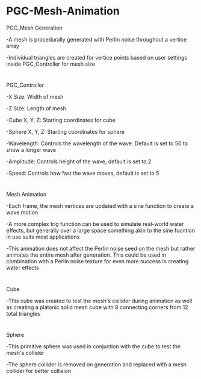 # PGC-Mesh-Animation


PGC_Mesh Generation

  -A mesh is procedurally generated with Perlin noise throughout a vertice array
  
  -Individual triangles are created for vertice points based on user settings inside PGC_Controller for mesh size
 # 
PGC_Controller

  -X Size: Width of mesh
  
  -Z Size: Length of mesh
  
  -Cube X, Y, Z: Starting coordinates for cube
  
  -Sphere X, Y, Z: Starting coordinates for sphere
  
  -Wavelength: Controls the wavelength of the wave. Default is set to 50 to show a longer wave
  
  -Amplitude: Controls height of the wave, default is set to 2
  
  -Speed: Controls how fast the wave moves, default is set to 5
#  
Mesh Animation

  -Each frame, the mesh vertices are updated with a sine function to create a wave motion
  
  -A more complex trig function can be used to simulate real-world water effects, but generally over a large space something akin to the sine fucntion in use suits most applications
  
  -This animation does not affect the Perlin noise seed on the mesh but rather animates the entire mesh after generation. This could be used in combination with a Perlin noise texture for even more success in creating water effects
  #
Cube

  -This cube was created to test the mesh's collider during animation as well as creating a platonic solid mesh cube with 8 connecting corners from 12 total triangles
  #
Sphere

  -This primitive sphere was used in conjuction with the cube to test the mesh's collider
  
  -The sphere collider is removed on generation and replaced with a mesh collider for better collision
